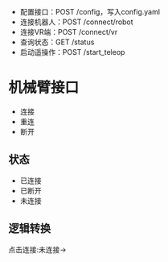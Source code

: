 - 配置接口：POST /config，写入config.yaml
- 连接机器人：POST /connect/robot
- 连接VR端：POST /connect/vr
- 查询状态：GET /status
- 启动遥操作：POST /start_teleop

# 机械臂接口
- 连接
- 重连
- 断开
## 状态
- 已连接
- 已断开
- 未连接
## 逻辑转换
点击连接:未连接->
